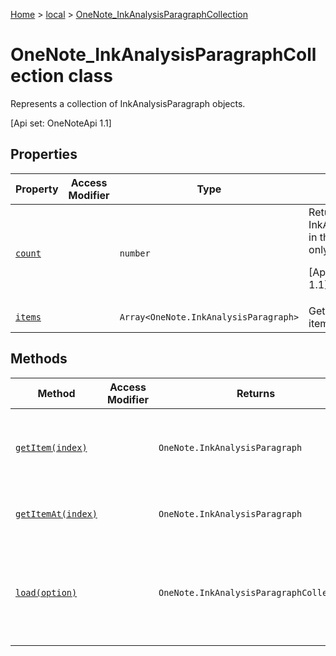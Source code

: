 [Home](./index) &gt; [local](local.md) &gt; [OneNote\_InkAnalysisParagraphCollection](local.onenote_inkanalysisparagraphcollection.md)

# OneNote\_InkAnalysisParagraphCollection class

Represents a collection of InkAnalysisParagraph objects. 

 \[Api set: OneNoteApi 1.1\]

## Properties

|  Property | Access Modifier | Type | Description |
|  --- | --- | --- | --- |
|  [`count`](local.onenote_inkanalysisparagraphcollection.count.md) |  | `number` | Returns the number of InkAnalysisParagraphs in the page. Read-only. <p/> \[Api set: OneNoteApi 1.1\] |
|  [`items`](local.onenote_inkanalysisparagraphcollection.items.md) |  | `Array<OneNote.InkAnalysisParagraph>` | Gets the loaded child items in this collection. |

## Methods

|  Method | Access Modifier | Returns | Description |
|  --- | --- | --- | --- |
|  [`getItem(index)`](local.onenote_inkanalysisparagraphcollection.getitem.md) |  | `OneNote.InkAnalysisParagraph` | Gets a InkAnalysisParagraph object by ID or by its index in the collection. Read-only. |
|  [`getItemAt(index)`](local.onenote_inkanalysisparagraphcollection.getitemat.md) |  | `OneNote.InkAnalysisParagraph` | Gets a InkAnalysisParagraph on its position in the collection. |
|  [`load(option)`](local.onenote_inkanalysisparagraphcollection.load.md) |  | `OneNote.InkAnalysisParagraphCollection` | Queues up a command to load the specified properties of the object. You must call "context.sync()" before reading the properties. |

